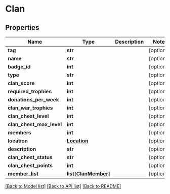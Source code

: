 # Clan

## Properties
Name | Type | Description | Notes
------------ | ------------- | ------------- | -------------
**tag** | **str** |  | [optional] 
**name** | **str** |  | [optional] 
**badge_id** | **int** |  | [optional] 
**type** | **str** |  | [optional] 
**clan_score** | **int** |  | [optional] 
**required_trophies** | **int** |  | [optional] 
**donations_per_week** | **int** |  | [optional] 
**clan_war_trophies** | **int** |  | [optional] 
**clan_chest_level** | **int** |  | [optional] 
**clan_chest_max_level** | **int** |  | [optional] 
**members** | **int** |  | [optional] 
**location** | [**Location**](Location.md) |  | [optional] 
**description** | **str** |  | [optional] 
**clan_chest_status** | **str** |  | [optional] 
**clan_chest_points** | **int** |  | [optional] 
**member_list** | [**list[ClanMember]**](ClanMember.md) |  | [optional] 

[[Back to Model list]](../README.md#documentation-for-models) [[Back to API list]](../README.md#documentation-for-api-endpoints) [[Back to README]](../README.md)


